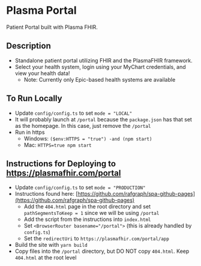 # Plasma Portal

Patient Portal built with Plasma FHIR.

## Description

* Standalone patient portal utilizing FHIR and the PlasmaFHIR framework.
* Select your health system, login using your MyChart credentials, and view your health data!
  * Note: Currently only Epic-based health systems are available

## To Run Locally

* Update `config/config.ts` to set `mode = "LOCAL"`
* It will probably launch at `/portal` because the `package.json` has that set as the homepage. In this case, just remove the `/portal`
* Run in https
  * Windows: `($env:HTTPS = "true") -and (npm start)`
  * Mac: `HTTPS=true npm start`

## Instructions for Deploying to https://plasmafhir.com/portal

* Update `config/config.ts` to set `mode = "PRODUCTION"`
* Instructions found here: [https://github.com/rafgraph/spa-github-pages](https://github.com/rafgraph/spa-github-pages)
  * Add the `404.html` page in the root directory and set `pathSegmentsToKeep = 1` since we will be using `/portal`
  * Add the script from the instructions into `index.html`
  * Set `<BrowserRouter basename="/portal">` (this is already handled by `config.ts`)
  * Set the `redirectUri` to `https://plasmafhir.com/portal/app`
* Build the site with `yarn build`
* Copy files into the `/portal` directory, but DO NOT copy `404.html`. Keep `404.html` at the root level

